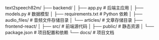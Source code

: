 text2speech82m/
├── backend/
│   ├── app.py              # 后端主应用
│   ├── models.py           # 数据模型
│   ├── requirements.txt    # Python 依赖
│   ├── audio_files/        # 音频文件存储目录
│   └── articles/           # 文章存储目录
├── frontend-react/
│   ├── src/               # 前端源代码
│   ├── public/           # 静态资源
│   └── package.json      # 项目配置和依赖
└── docs/                 # 项目文档